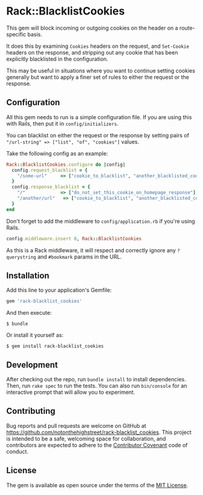 # Rack::BlacklistCookies

This gem will block incoming or outgoing cookies on the header on a route-specific basis.

It does this by examining `Cookies` headers on the request, and `Set-Cookie` headers on the response, and stripping out any cookie that has been explicitly blacklisted in the configuration.

This may be useful in situations where you want to continue setting cookies generally but want to apply a finer set of rules to either the request or the response.

## Configuration

All this gem needs to run is a simple configuration file. If you are using this with Rails, then put it in `config/initializers`.

You can blacklist on either the request or the response by setting pairs of `"/url-string" => ["list", "of", "cookies"]` values.

Take the following config as an example:

```ruby
Rack::BlacklistCookies.configure do |config|
  config.request_blacklist = {
    "/some-url"     => ["cookie_to_blacklist", "another_blacklisted_cookie"]
  }
  config.response_blacklist = {
    "/"             => ["do_not_set_this_cookie_on_homepage_response"]
    "/another/url"   => ["cookie_to_blacklist", "another_blacklisted_cookie"]
  }
end
```

Don't forget to add the middleware to `config/application.rb` if you're using Rails.

```ruby
config.middleware.insert 0, Rack::BlacklistCookies
```

As this is a Rack middleware, it will respect and correctly ignore any `?querystring` and `#bookmark` params in the URL.


## Installation

Add this line to your application's Gemfile:

```ruby
gem 'rack-blacklist_cookies'
```

And then execute:

    $ bundle

Or install it yourself as:

    $ gem install rack-blacklist_cookies

## Development

After checking out the repo, run `bundle install` to install dependencies. Then, run `rake spec` to run the tests. You can also run `bin/console` for an interactive prompt that will allow you to experiment.

## Contributing

Bug reports and pull requests are welcome on GitHub at https://github.com/notonthehighstreet/rack-blacklist_cookies. This project is intended to be a safe, welcoming space for collaboration, and contributors are expected to adhere to the [Contributor Covenant](http://contributor-covenant.org) code of conduct.


## License

The gem is available as open source under the terms of the [MIT License](http://opensource.org/licenses/MIT).
